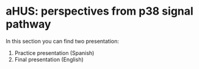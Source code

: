 # aHUS: perspectives from p38 signal pathway

In this section you can find two presentation:
1. Practice presentation (Spanish)
2. Final presentation (English)